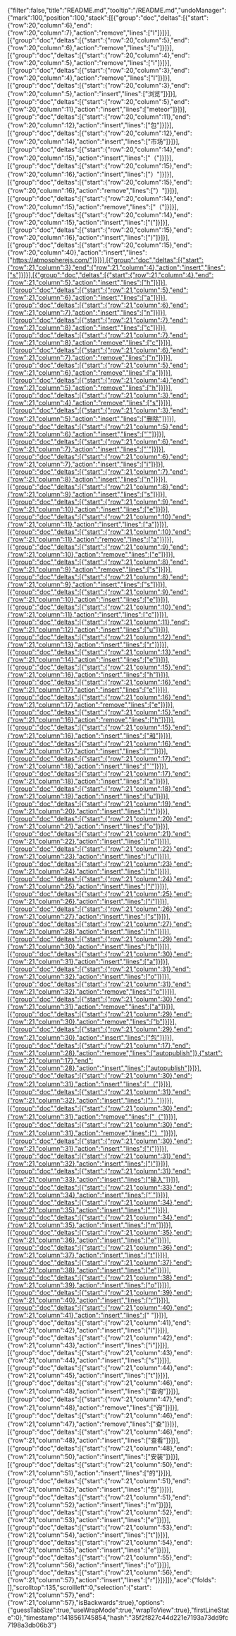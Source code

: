 {"filter":false,"title":"README.md","tooltip":"/README.md","undoManager":{"mark":100,"position":100,"stack":[[{"group":"doc","deltas":[{"start":{"row":20,"column":6},"end":{"row":20,"column":7},"action":"remove","lines":["l"]}]}],[{"group":"doc","deltas":[{"start":{"row":20,"column":5},"end":{"row":20,"column":6},"action":"remove","lines":["u"]}]}],[{"group":"doc","deltas":[{"start":{"row":20,"column":4},"end":{"row":20,"column":5},"action":"remove","lines":["i"]}]}],[{"group":"doc","deltas":[{"start":{"row":20,"column":3},"end":{"row":20,"column":4},"action":"remove","lines":["l"]}]}],[{"group":"doc","deltas":[{"start":{"row":20,"column":3},"end":{"row":20,"column":5},"action":"insert","lines":["浏览"]}]}],[{"group":"doc","deltas":[{"start":{"row":20,"column":5},"end":{"row":20,"column":11},"action":"insert","lines":["meteor"]}]}],[{"group":"doc","deltas":[{"start":{"row":20,"column":11},"end":{"row":20,"column":12},"action":"insert","lines":["包"]}]}],[{"group":"doc","deltas":[{"start":{"row":20,"column":12},"end":{"row":20,"column":14},"action":"insert","lines":["市场"]}]}],[{"group":"doc","deltas":[{"start":{"row":20,"column":14},"end":{"row":20,"column":15},"action":"insert","lines":["（"]}]}],[{"group":"doc","deltas":[{"start":{"row":20,"column":15},"end":{"row":20,"column":16},"action":"insert","lines":["）"]}]}],[{"group":"doc","deltas":[{"start":{"row":20,"column":15},"end":{"row":20,"column":16},"action":"remove","lines":["）"]}]}],[{"group":"doc","deltas":[{"start":{"row":20,"column":14},"end":{"row":20,"column":15},"action":"remove","lines":["（"]}]}],[{"group":"doc","deltas":[{"start":{"row":20,"column":14},"end":{"row":20,"column":15},"action":"insert","lines":["("]}]}],[{"group":"doc","deltas":[{"start":{"row":20,"column":15},"end":{"row":20,"column":16},"action":"insert","lines":[")"]}]}],[{"group":"doc","deltas":[{"start":{"row":20,"column":15},"end":{"row":20,"column":40},"action":"insert","lines":["https://atmospherejs.com/"]}]}],[{"group":"doc","deltas":[{"start":{"row":21,"column":3},"end":{"row":21,"column":4},"action":"insert","lines":["s"]}]}],[{"group":"doc","deltas":[{"start":{"row":21,"column":4},"end":{"row":21,"column":5},"action":"insert","lines":["h"]}]}],[{"group":"doc","deltas":[{"start":{"row":21,"column":5},"end":{"row":21,"column":6},"action":"insert","lines":["a"]}]}],[{"group":"doc","deltas":[{"start":{"row":21,"column":6},"end":{"row":21,"column":7},"action":"insert","lines":["n"]}]}],[{"group":"doc","deltas":[{"start":{"row":21,"column":7},"end":{"row":21,"column":8},"action":"insert","lines":["c"]}]}],[{"group":"doc","deltas":[{"start":{"row":21,"column":7},"end":{"row":21,"column":8},"action":"remove","lines":["c"]}]}],[{"group":"doc","deltas":[{"start":{"row":21,"column":6},"end":{"row":21,"column":7},"action":"remove","lines":["n"]}]}],[{"group":"doc","deltas":[{"start":{"row":21,"column":5},"end":{"row":21,"column":6},"action":"remove","lines":["a"]}]}],[{"group":"doc","deltas":[{"start":{"row":21,"column":4},"end":{"row":21,"column":5},"action":"remove","lines":["h"]}]}],[{"group":"doc","deltas":[{"start":{"row":21,"column":3},"end":{"row":21,"column":4},"action":"remove","lines":["s"]}]}],[{"group":"doc","deltas":[{"start":{"row":21,"column":3},"end":{"row":21,"column":5},"action":"insert","lines":["删除"]}]}],[{"group":"doc","deltas":[{"start":{"row":21,"column":5},"end":{"row":21,"column":6},"action":"insert","lines":["`"]}]}],[{"group":"doc","deltas":[{"start":{"row":21,"column":6},"end":{"row":21,"column":7},"action":"insert","lines":["`"]}]}],[{"group":"doc","deltas":[{"start":{"row":21,"column":6},"end":{"row":21,"column":7},"action":"insert","lines":["i"]}]}],[{"group":"doc","deltas":[{"start":{"row":21,"column":7},"end":{"row":21,"column":8},"action":"insert","lines":["n"]}]}],[{"group":"doc","deltas":[{"start":{"row":21,"column":8},"end":{"row":21,"column":9},"action":"insert","lines":["s"]}]}],[{"group":"doc","deltas":[{"start":{"row":21,"column":9},"end":{"row":21,"column":10},"action":"insert","lines":["e"]}]}],[{"group":"doc","deltas":[{"start":{"row":21,"column":10},"end":{"row":21,"column":11},"action":"insert","lines":["a"]}]}],[{"group":"doc","deltas":[{"start":{"row":21,"column":10},"end":{"row":21,"column":11},"action":"remove","lines":["a"]}]}],[{"group":"doc","deltas":[{"start":{"row":21,"column":9},"end":{"row":21,"column":10},"action":"remove","lines":["e"]}]}],[{"group":"doc","deltas":[{"start":{"row":21,"column":8},"end":{"row":21,"column":9},"action":"remove","lines":["s"]}]}],[{"group":"doc","deltas":[{"start":{"row":21,"column":8},"end":{"row":21,"column":9},"action":"insert","lines":["s"]}]}],[{"group":"doc","deltas":[{"start":{"row":21,"column":9},"end":{"row":21,"column":10},"action":"insert","lines":["e"]}]}],[{"group":"doc","deltas":[{"start":{"row":21,"column":10},"end":{"row":21,"column":11},"action":"insert","lines":["c"]}]}],[{"group":"doc","deltas":[{"start":{"row":21,"column":11},"end":{"row":21,"column":12},"action":"insert","lines":["u"]}]}],[{"group":"doc","deltas":[{"start":{"row":21,"column":12},"end":{"row":21,"column":13},"action":"insert","lines":["r"]}]}],[{"group":"doc","deltas":[{"start":{"row":21,"column":13},"end":{"row":21,"column":14},"action":"insert","lines":["e"]}]}],[{"group":"doc","deltas":[{"start":{"row":21,"column":15},"end":{"row":21,"column":16},"action":"insert","lines":["h"]}]}],[{"group":"doc","deltas":[{"start":{"row":21,"column":16},"end":{"row":21,"column":17},"action":"insert","lines":["e"]}]}],[{"group":"doc","deltas":[{"start":{"row":21,"column":16},"end":{"row":21,"column":17},"action":"remove","lines":["e"]}]}],[{"group":"doc","deltas":[{"start":{"row":21,"column":15},"end":{"row":21,"column":16},"action":"remove","lines":["h"]}]}],[{"group":"doc","deltas":[{"start":{"row":21,"column":15},"end":{"row":21,"column":16},"action":"insert","lines":["和"]}]}],[{"group":"doc","deltas":[{"start":{"row":21,"column":16},"end":{"row":21,"column":17},"action":"insert","lines":["`"]}]}],[{"group":"doc","deltas":[{"start":{"row":21,"column":17},"end":{"row":21,"column":18},"action":"insert","lines":["`"]}]}],[{"group":"doc","deltas":[{"start":{"row":21,"column":17},"end":{"row":21,"column":18},"action":"insert","lines":["a"]}]}],[{"group":"doc","deltas":[{"start":{"row":21,"column":18},"end":{"row":21,"column":19},"action":"insert","lines":["u"]}]}],[{"group":"doc","deltas":[{"start":{"row":21,"column":19},"end":{"row":21,"column":20},"action":"insert","lines":["t"]}]}],[{"group":"doc","deltas":[{"start":{"row":21,"column":20},"end":{"row":21,"column":21},"action":"insert","lines":["o"]}]}],[{"group":"doc","deltas":[{"start":{"row":21,"column":21},"end":{"row":21,"column":22},"action":"insert","lines":["p"]}]}],[{"group":"doc","deltas":[{"start":{"row":21,"column":22},"end":{"row":21,"column":23},"action":"insert","lines":["u"]}]}],[{"group":"doc","deltas":[{"start":{"row":21,"column":23},"end":{"row":21,"column":24},"action":"insert","lines":["b"]}]}],[{"group":"doc","deltas":[{"start":{"row":21,"column":24},"end":{"row":21,"column":25},"action":"insert","lines":["l"]}]}],[{"group":"doc","deltas":[{"start":{"row":21,"column":25},"end":{"row":21,"column":26},"action":"insert","lines":["i"]}]}],[{"group":"doc","deltas":[{"start":{"row":21,"column":26},"end":{"row":21,"column":27},"action":"insert","lines":["s"]}]}],[{"group":"doc","deltas":[{"start":{"row":21,"column":27},"end":{"row":21,"column":28},"action":"insert","lines":["h"]}]}],[{"group":"doc","deltas":[{"start":{"row":21,"column":29},"end":{"row":21,"column":30},"action":"insert","lines":["b"]}]}],[{"group":"doc","deltas":[{"start":{"row":21,"column":30},"end":{"row":21,"column":31},"action":"insert","lines":["a"]}]}],[{"group":"doc","deltas":[{"start":{"row":21,"column":31},"end":{"row":21,"column":32},"action":"insert","lines":["o"]}]}],[{"group":"doc","deltas":[{"start":{"row":21,"column":31},"end":{"row":21,"column":32},"action":"remove","lines":["o"]}]}],[{"group":"doc","deltas":[{"start":{"row":21,"column":30},"end":{"row":21,"column":31},"action":"remove","lines":["a"]}]}],[{"group":"doc","deltas":[{"start":{"row":21,"column":29},"end":{"row":21,"column":30},"action":"remove","lines":["b"]}]}],[{"group":"doc","deltas":[{"start":{"row":21,"column":29},"end":{"row":21,"column":30},"action":"insert","lines":["包"]}]}],[{"group":"doc","deltas":[{"start":{"row":21,"column":17},"end":{"row":21,"column":28},"action":"remove","lines":["autopublish"]},{"start":{"row":21,"column":17},"end":{"row":21,"column":28},"action":"insert","lines":["autopublish"]}]}],[{"group":"doc","deltas":[{"start":{"row":21,"column":30},"end":{"row":21,"column":31},"action":"insert","lines":["（"]}]}],[{"group":"doc","deltas":[{"start":{"row":21,"column":31},"end":{"row":21,"column":32},"action":"insert","lines":["）"]}]}],[{"group":"doc","deltas":[{"start":{"row":21,"column":30},"end":{"row":21,"column":31},"action":"remove","lines":["（"]}]}],[{"group":"doc","deltas":[{"start":{"row":21,"column":30},"end":{"row":21,"column":31},"action":"remove","lines":["）"]}]}],[{"group":"doc","deltas":[{"start":{"row":21,"column":30},"end":{"row":21,"column":31},"action":"insert","lines":["("]}]}],[{"group":"doc","deltas":[{"start":{"row":21,"column":31},"end":{"row":21,"column":32},"action":"insert","lines":[")"]}]}],[{"group":"doc","deltas":[{"start":{"row":21,"column":31},"end":{"row":21,"column":33},"action":"insert","lines":["输入"]}]}],[{"group":"doc","deltas":[{"start":{"row":21,"column":33},"end":{"row":21,"column":34},"action":"insert","lines":["`"]}]}],[{"group":"doc","deltas":[{"start":{"row":21,"column":34},"end":{"row":21,"column":35},"action":"insert","lines":["`"]}]}],[{"group":"doc","deltas":[{"start":{"row":21,"column":34},"end":{"row":21,"column":35},"action":"insert","lines":["m"]}]}],[{"group":"doc","deltas":[{"start":{"row":21,"column":35},"end":{"row":21,"column":36},"action":"insert","lines":["e"]}]}],[{"group":"doc","deltas":[{"start":{"row":21,"column":36},"end":{"row":21,"column":37},"action":"insert","lines":["t"]}]}],[{"group":"doc","deltas":[{"start":{"row":21,"column":37},"end":{"row":21,"column":38},"action":"insert","lines":["e"]}]}],[{"group":"doc","deltas":[{"start":{"row":21,"column":38},"end":{"row":21,"column":39},"action":"insert","lines":["o"]}]}],[{"group":"doc","deltas":[{"start":{"row":21,"column":39},"end":{"row":21,"column":40},"action":"insert","lines":["r"]}]}],[{"group":"doc","deltas":[{"start":{"row":21,"column":40},"end":{"row":21,"column":41},"action":"insert","lines":[" "]}]}],[{"group":"doc","deltas":[{"start":{"row":21,"column":41},"end":{"row":21,"column":42},"action":"insert","lines":["l"]}]}],[{"group":"doc","deltas":[{"start":{"row":21,"column":42},"end":{"row":21,"column":43},"action":"insert","lines":["i"]}]}],[{"group":"doc","deltas":[{"start":{"row":21,"column":43},"end":{"row":21,"column":44},"action":"insert","lines":["s"]}]}],[{"group":"doc","deltas":[{"start":{"row":21,"column":44},"end":{"row":21,"column":45},"action":"insert","lines":["t"]}]}],[{"group":"doc","deltas":[{"start":{"row":21,"column":46},"end":{"row":21,"column":48},"action":"insert","lines":["查询"]}]}],[{"group":"doc","deltas":[{"start":{"row":21,"column":47},"end":{"row":21,"column":48},"action":"remove","lines":["询"]}]}],[{"group":"doc","deltas":[{"start":{"row":21,"column":46},"end":{"row":21,"column":47},"action":"remove","lines":["查"]}]}],[{"group":"doc","deltas":[{"start":{"row":21,"column":46},"end":{"row":21,"column":48},"action":"insert","lines":["查看"]}]}],[{"group":"doc","deltas":[{"start":{"row":21,"column":48},"end":{"row":21,"column":50},"action":"insert","lines":["安装"]}]}],[{"group":"doc","deltas":[{"start":{"row":21,"column":50},"end":{"row":21,"column":51},"action":"insert","lines":["的"]}]}],[{"group":"doc","deltas":[{"start":{"row":21,"column":51},"end":{"row":21,"column":52},"action":"insert","lines":["包"]}]}],[{"group":"doc","deltas":[{"start":{"row":21,"column":51},"end":{"row":21,"column":52},"action":"insert","lines":["m"]}]}],[{"group":"doc","deltas":[{"start":{"row":21,"column":52},"end":{"row":21,"column":53},"action":"insert","lines":["e"]}]}],[{"group":"doc","deltas":[{"start":{"row":21,"column":53},"end":{"row":21,"column":54},"action":"insert","lines":["t"]}]}],[{"group":"doc","deltas":[{"start":{"row":21,"column":54},"end":{"row":21,"column":55},"action":"insert","lines":["e"]}]}],[{"group":"doc","deltas":[{"start":{"row":21,"column":55},"end":{"row":21,"column":56},"action":"insert","lines":["o"]}]}],[{"group":"doc","deltas":[{"start":{"row":21,"column":56},"end":{"row":21,"column":57},"action":"insert","lines":["r"]}]}]]},"ace":{"folds":[],"scrolltop":135,"scrollleft":0,"selection":{"start":{"row":21,"column":57},"end":{"row":21,"column":57},"isBackwards":true},"options":{"guessTabSize":true,"useWrapMode":true,"wrapToView":true},"firstLineState":0},"timestamp":1418561745854,"hash":"35f2f827c44d221e7193a73dd9fc7198a3db06b3"}